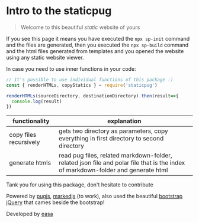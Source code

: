 # Intro to the staticpug
> Welcome to this beautiful *static* website of yours

If you see this page it means you have executed the `npx sp-init` command and the files are generated, 
then you executed the `npx sp-build` command and the html files generated from templates 
and you opened the website using any static website viewer.

In case you need to use inner functions in your code: 

```js
// It's possible to use individual functions of this package :)
const { renderHTMLs, copyStatics } = require('staticpug')

renderHTMLs(sourceDirectory, destinationDirectory).then(result=>{
  console.log(result)
})

```

| functionality | explanation |
| --- | --- |
| copy files recursively | gets two directory as parameters, copy everything in first directory to second directory |
| generate htmls | read pug files, related markdown-folder, related json file and polar file that is the index of markdown-folder and generate html |

Tank you for using this package, don't hesitate to contribute

Powered by [pugjs](https://pugjs.org/), [markedjs](https://marked.js.org/) (to work), 
also used the beautiful [bootstrap](https://getbootstrap.com/) 
[jQuery](http://jquery.com/) that cames beside the bootstrap!

Developed by [easa](https://github.com/easa)